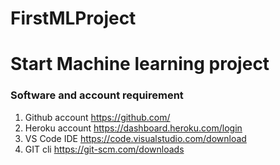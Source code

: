 # FirstMLProject

# Start Machine learning project

### Software and account requirement

1. Github account  https://github.com/
2. Heroku account  https://dashboard.heroku.com/login
3. VS Code IDE     https://code.visualstudio.com/download
4. GIT cli         https://git-scm.com/downloads
